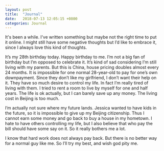 ```yaml
---
layout: post
title:  "Journal"
date:   2018-07-13 12:05:15 +0800
categories: Journal
---
```


It's been a while. I've written something but maybe not the right time to put it online. I might still have some negative thoughts but I’d like to embrace it, since I always love this kind of thoughts.

It’s my 28th birthday today. Happy birthday to me. I’m not a big fan of birthday but I’m opposed to celebrate it. It’s kind of sad considering I’m still living with my parents. But this is China, house pricing doubles almost every 24 months. It is impossible for one normal 28-year-old to pay for one’s own downpayment. Since they don’t like my girlfriend, I don’t want their help on it. They have so much desire to control my life. In fact I’m really tired of living with them. I tried to rent a room to live by myself for one and half years. The life is ok actually, but I can barely save up any money. The living cost in Beijing is too much.

I’m actually not sure where my future lands. Jessica wanted to have kids in the future, so it is impossible to give up my Beijing citizenship. Thus I cannot earn some money and go back to buy a house in my hometown. I hate to have others controlling my life, but I also believe that who pay the bill should have some say on it. So it really bothers me a lot.

I know that hard work does not always pay back. But there is no better way for a normal guy like me. So I’ll try my best, and wish god pity me.